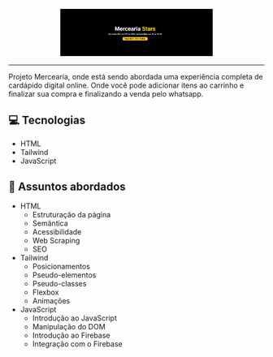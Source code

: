 <p align="center">
    <img width="300" src="assets/logo.mercearia.png" alt="">
</p>

-------
Projeto Mercearia, onde está sendo abordada uma experiência completa de cardápido digital online. Onde você pode adicionar itens ao carrinho e finalizar sua compra e finalizando a venda pelo whatsapp. 

## 💻 Tecnologias
- HTML
- Tailwind
- JavaScript

## 💬 Assuntos abordados
- HTML
    - Estruturação da página 
    - Semântica
    - Acessibilidade
    - Web Scraping
    - SEO
- Tailwind
    - Posicionamentos
    - Pseudo-elementos
    - Pseudo-classes
    - Flexbox
    - Animações 
- JavaScript
    - Introdução ao JavaScript
    - Manipulação do DOM
    - Introdução ao Firebase
    - Integração com o Firebase
